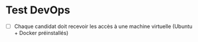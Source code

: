 # Test DevOps

- [ ] Chaque candidat doit recevoir les accès à une machine virtuelle (Ubuntu + Docker préinstallés)
